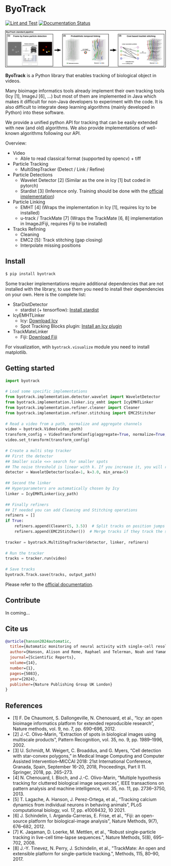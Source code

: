 # ByoTrack
[![Lint and Test](https://github.com/raphaelreme/byotrack/actions/workflows/tests.yml/badge.svg)](https://github.com/raphaelreme/byotrack/actions/workflows/tests.yml)
[![Documentation Status](https://readthedocs.org/projects/byotrack/badge/?version=latest)](https://byotrack.readthedocs.io/en/latest/?badge=latest)

![pipeline](docs/source/images/tracking.svg)

**ByoTrack** is a Python library that enables tracking of biological object in videos.

Many bioimage informatics tools already implement their own tracking tools (Icy [1], ImageJ [6], ...) but most of them are implemented in Java which makes it difficult for non-Java developers to experiment with the code. It is also difficult to integrate deep learning algorithms (mainly developed in Python) into these software.

We provide a unified python API for tracking that can be easily extended with new (and old) algorithms. We also provide implementations of well-known algorithms following our API.

Overview:
* Video
    * Able to read classical format (supported by opencv) + tiff
* Particle Tracking
    * MultiStepTracker (Detect / Link / Refine)
* Particle Detections
    * Wavelet Detector [2] (Similar as the one in Icy [1] but coded in pytorch)
    * Stardist [3] (Inference only. Training should be done with the [official implementation](https://github.com/stardist/stardist))
* Particle Linking
    * EMHT [4] (Wraps the implementation in Icy [1], requires Icy to be installed)
    * u-track / TrackMate [7] (Wraps the TrackMate [6, 8] implementation in ImageJ/Fiji, requires Fiji to be installed)
* Tracks Refining
    * Cleaning
    * EMC2 [5]: Track stitching (gap closing)
    * Interpolate missing positions


## Install

```bash
$ pip install byotrack
```

Some tracker implementations require additional dependencies that are not installed with the library, to use them you need to install their dependencies on your own.
Here is the complete list:


- StarDistDetector
    - stardist (+ tensorflow): [Install stardist](https://github.com/stardist/stardist#installation>)
- IcyEMHTLinker
    - Icy: [Download Icy](https://icy.bioimageanalysis.org/download/)
    - Spot Tracking Blocks plugin: [Install an Icy plugin](https://icy.bioimageanalysis.org/tutorial/how-to-install-an-icy-plugin/)
- TrackMateLinker
    - Fiji: [Download Fiji](https://imagej.net/downloads)

For visualization, wtih `byotrack.visualize` module you need to install matplotlib.

## Getting started

```python
import byotrack

# Load some specific implementations
from byotrack.implementation.detector.wavelet import WaveletDetector
from byotrack.implementation.linker.icy_emht import IcyEMHTLinker
from byotrack.implementation.refiner.cleaner import Cleaner
from byotrack.implementation.refiner.stitching import EMC2Stitcher

# Read a video from a path, normalize and aggregate channels
video = byotrack.Video(video_path)
transform_config = VideoTransformConfig(aggregate=True, normalize=True, q_min=0.01, q_max=0.999)
video.set_transform(transform_config)

# Create a multi step tracker
## First the detector
## Smaller scale <=> search for smaller spots
## The noise threshold is linear with k. If you increase it, you will retrieve less spots.
detector = WaveletDetector(scale=1, k=3.0, min_area=5)

## Second the linker
## Hyperparameters are automatically chosen by Icy
linker = IcyEMHTLinker(icy_path)

## Finally refiners
## If needed you can add Cleaning and Stitching operations
refiners = []
if True:
    refiners.append(Cleaner(5, 3.5))  # Split tracks on position jumps and drop small ones
    refiners.append(EMC2Stitcher())  # Merge tracks if they track the same particle

tracker = byotrack.MultiStepTracker(detector, linker, refiners)

# Run the tracker
tracks = tracker.run(video)

# Save tracks
byotrack.Track.save(tracks, output_path)
```

Please refer to the [official documentation](https://byotrack.readthedocs.io/en/latest/).

## Contribute

In coming...

## Cite us

```bibtex
@article{hanson2024automatic,
  title={Automatic monitoring of neural activity with single-cell resolution in behaving Hydra},
  author={Hanson, Alison and Reme, Raphael and Telerman, Noah and Yamamoto, Wataru and Olivo-Marin, Jean-Christophe and Lagache, Thibault and Yuste, Rafael},
  journal={Scientific Reports},
  volume={14},
  number={1},
  pages={5083},
  year={2024},
  publisher={Nature Publishing Group UK London}
}
```

## References


* [1] F. De Chaumont, S. Dallongeville, N. Chenouard, et al., “Icy:
      an open bioimage informatics platform for extended reproducible
      research”, Nature methods, vol. 9, no. 7, pp. 690–696, 2012.
* [2] J.-C. Olivo-Marin, “Extraction of spots in biological images
      using multiscale products”, Pattern Recognition, vol. 35, no. 9,
      pp. 1989–1996, 2002.
* [3] U. Schmidt, M. Weigert, C. Broaddus, and G. Myers, “Cell detection
      with star-convex polygons,” in Medical Image Computing and
      Computer Assisted Intervention–MICCAI 2018: 21st International
      Conference, Granada, Spain, September 16-20, 2018, Proceedings,
      Part II 11. Springer, 2018, pp. 265–273.
* [4] N. Chenouard, I. Bloch, and J.-C. Olivo-Marin, “Multiple hypothesis
      tracking for cluttered biological image sequences”,
      IEEE transactions on pattern analysis and machine intelligence,
      vol. 35, no. 11, pp. 2736–3750, 2013.
* [5] T. Lagache, A. Hanson, J. Perez-Ortega, et al., “Tracking calcium
      dynamics from individual neurons in behaving animals”,
      PLoS computational biology, vol. 17, pp. e1009432, 10 2021.
* [6] J. Schindelin, I. Arganda-Carreras, E. Frise, et al., "Fiji:
      an open-source platform for biological-image analysis", Nature
      Methods, 9(7), 676–682, 2012.
* [7] K. Jaqaman, D. Loerke, M. Mettlen, et al., "Robust single-particle
      tracking in live-cell time-lapse sequences.", Nature Methods, 5(8),
      695–702, 2008.
* [8] J.-Y. Tinevez, N. Perry, J. Schindelin, et al., "TrackMate: An
      open and extensible platform for single-particle tracking.",
      Methods, 115, 80–90, 2017.
